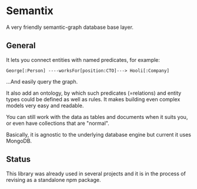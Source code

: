 # Semantix
A very friendly semantic-graph database base layer.

## General
It lets you connect entities with named predicates, for example:
 
 `George[:Person] ----worksFor[position:CTO]---> Hooli[:Company]`
 
 ...And easily query the graph.
 
 It also add an ontology, by which such predicates (=relations) and entity types could be defined
 as well as rules. It makes building even complex models very easy and readable.
 
 You can still work with the data as tables and documents when it suits you, or even 
 have collections that are "normal".
 
 Basically, it is agnostic to the underlying database engine but current it uses MongoDB.
 
 ## Status
 This library was already used in several projects and it is in the process of revising as a standalone npm package.      
 
 